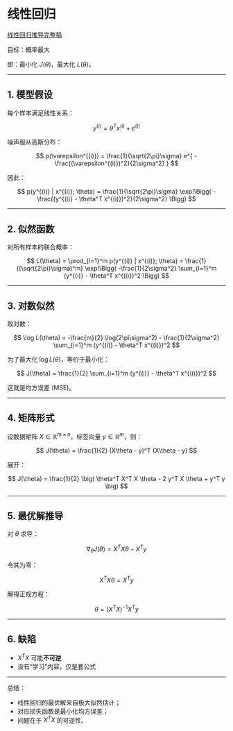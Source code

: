 # 线性回归
[线性回归推导完整稿](https://github.com/new-tonAA/MachineLearningNotes/blob/main/1.%20Linear%20Regression/%E7%BA%BF%E6%80%A7%E5%9B%9E%E5%BD%92%E8%AF%A6%E7%BB%86%E6%8E%A8%E5%AF%BC.jpg)



目标：概率最大

即：最小化 $J(\theta)$，最大化 $L(\theta)$。

---

## 1. 模型假设

每个样本满足线性关系：

$$
y^{(i)} = \theta^T x^{(i)} + \varepsilon^{(i)}
$$

噪声服从高斯分布：

$$
p(\varepsilon^{(i)}) = \frac{1}{\sqrt{2\pi}\sigma} e^{ - \frac{(\varepsilon^{(i)})^2}{2\sigma^2} }
$$

因此：

$$
p(y^{(i)} | x^{(i)}; \theta) = \frac{1}{\sqrt{2\pi}\sigma} \exp!\Bigg( - \frac{(y^{(i)} - \theta^T x^{(i)})^2}{2\sigma^2} \Bigg)
$$

---

## 2. 似然函数

对所有样本的联合概率：

$$
L(\theta) = \prod_{i=1}^m p(y^{(i)} | x^{(i)}; \theta)
= \frac{1}{(\sqrt{2\pi}\sigma)^m} \exp!\Bigg( -\frac{1}{2\sigma^2} \sum_{i=1}^m (y^{(i)} - \theta^T x^{(i)})^2 \Bigg)
$$

---

## 3. 对数似然

取对数：

$$
\log L(\theta) = -\frac{m}{2} \log(2\pi\sigma^2) - \frac{1}{2\sigma^2} \sum_{i=1}^m (y^{(i)} - \theta^T x^{(i)})^2
$$


为了最大化 $\log L(\theta)$，等价于最小化：

$$
J(\theta) = \frac{1}{2} \sum_{i=1}^m (y^{(i)} - \theta^T x^{(i)})^2
$$

这就是均方误差 (MSE)。

---

## 4. 矩阵形式

设数据矩阵 $X \in \mathbb{R}^{m \times n}$，标签向量 $y \in \mathbb{R}^m$，则：

$$
J(\theta) = \frac{1}{2} (X\theta - y)^T (X\theta - y)
$$

展开：

$$
J(\theta) = \frac{1}{2} \big( \theta^T X^T X \theta - 2 y^T X \theta + y^T y \big)
$$

---

## 5. 最优解推导

对 $\theta$ 求导：

$$
\nabla_\theta J(\theta) = X^T X \theta - X^T y
$$

令其为零：

$$
X^T X \theta = X^T y
$$

解得正规方程：

$$
\theta = (X^T X)^{-1} X^T y
$$

---

## 6. 缺陷
* $X^T X$ 可能**不可逆**
* 没有“学习”内容，仅是套公式


---

总结：

* 线性回归的最优解来自极大似然估计；
* 对应损失函数是最小化均方误差；
* 问题在于 $X^T X$ 的可逆性。
